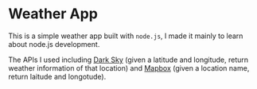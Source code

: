 # Weather App

This is a simple weather app built with `node.js`, I made it mainly to learn about node.js development.

The APIs I used including [Dark Sky](https://darksky.net/dev) (given a latitude and longitude, return weather information of that location) and [Mapbox](https://docs.mapbox.com/) (given a location name, return laitude and longotude).

